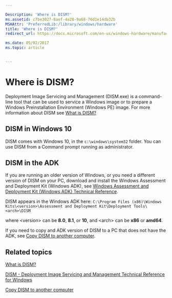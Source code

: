 ```yaml
---

Description: 'Where is DISM?'
ms.assetid: c7be3027-8aef-4a28-9a68-76d1e14db32b
MSHAttr: 'PreferredLib:/library/windows/hardware'
title: 'Where is DISM?'
redirect_url: https://docs.microsoft.com/en-us/windows-hardware/manufacture/desktop/what-is-dism

ms.date: 05/02/2017
ms.topic: article


---
```


# Where is DISM?


Deployment Image Servicing and Management (DISM.exe) is a command-line tool that can be used to service a Windows image or to prepare a Windows Preinstallation Environment (Windows PE) image. For more information about DISM see [What is DISM?](what-is-dism.md)


## DISM in Windows 10

DISM comes with Windows 10, in the `c:\windows\system32` folder. You can use DISM from a Command prompt running as administrator.

## DISM in the ADK

If you are running an older version of Windows, or you need a different version of DISM on your PC, download and install the Windows Assessment and Deployment Kit (Windows ADK), see [Windows Assessment and Deployment Kit (Windows ADK) Technical Reference](http://go.microsoft.com/fwlink/p/?LinkId=526740).

DISM appears in the Windows ADK here: `C:\Program Files (x86)\Windows Kits\<version>\Assessment and Deployment Kit\Deployment Tools\<arch>\DISM`

where &lt;version&gt; can be **8.0**, **8.1**, or **10**, and &lt;arch&gt; can be **x86** or **amd64**.

If you need to copy and ADK version of DISM to a PC that does not have the ADK, see [Copy DISM to another computer](copy-dism-to-another-computer.md).

## <span id="related_topics"></span>Related topics


[What is DISM?](what-is-dism.md)

[DISM - Deployment Image Servicing and Management Technical Reference for Windows](dism---deployment-image-servicing-and-management-technical-reference-for-windows.md)

[Copy DISM to another computer](copy-dism-to-another-computer.md)

 






